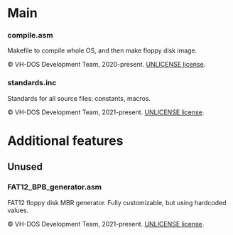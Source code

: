# Main
### compile.asm
Makefile to compile whole OS, and then make floppy disk image.

:copyright: VH-DOS Development Team, 2020-present. [UNLICENSE license](https://unlicense.org).

### standards.inc
Standards for all source files: constants, macros.

:copyright: VH-DOS Development Team, 2021-present. [UNLICENSE license](https://unlicense.org).

# Additional features
## Unused
### FAT12_BPB_generator.asm
FAT12 floppy disk MBR generator. Fully customizable, but using hardcoded values.

:copyright: VH-DOS Development Team, 2021-present. [UNLICENSE license](https://unlicense.org).
